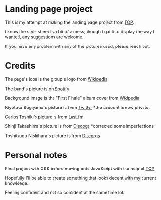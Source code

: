 # Landing page project

This is my attempt at making the landing page project from [TOP](https://www.theodinproject.com/).

I know the style sheet is a bit of a mess; though i got it to display the way I wanted, any suggestions are welcome.

If you have any problem with any of the pictures used, please reach out.

# Credits

The page's icon is the group's logo from [Wikipedia](https://en.wikipedia.org/wiki/Omega_Tribe_(Japanese_band))

The band's picture is on [Spotify](https://open.spotify.com/artist/7bG2PIfT22HGxisl6LAohx)

Background image is the "First Finale" album cover from [Wikipedia](https://en.wikipedia.org/wiki/First_Finale)

Kiyotaka Sugiyama's picture is from [Twitter](https://twitter.com/jpop80ss/status/1044414581727203329)      *the account is now private.

Carlos Toshiki's picture is from [Last.fm](https://www.last.fm/music/%E3%82%AB%E3%83%AB%E3%83%AD%E3%82%B9%E3%83%BB%E3%83%88%E3%82%B7%E3%82%AD/+images/e8dc676e1cb8c930e585040f68cb6aaa)

Shinji Takashima's picture is from [Discogs](https://www.discogs.com/artist/650500-Shinji-Takashima)        *corrected some imperfections

Toshitsugu Nishihara's picture is from [Discorgs](https://www.discogs.com/artist/2809337-Toshitsugu-Nishihara)

# Personal notes

Final project with CSS before moving onto JavaScript with the help of [TOP](https://www.theodinproject.com/)

Hopefully I'll be able to create something that looks decent with my current knowldege.

Feeling confident and not so confident at the same time lol.